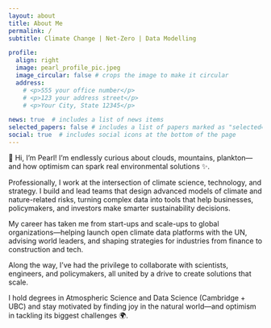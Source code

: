 ```yaml
---
layout: about
title: About Me
permalink: /
subtitle: Climate Change | Net-Zero | Data Modelling 

profile:
  align: right
  image: pearl_profile_pic.jpeg
  image_circular: false # crops the image to make it circular
  address: 
    # <p>555 your office number</p>
    # <p>123 your address street</p>
    # <p>Your City, State 12345</p>

news: true  # includes a list of news items
selected_papers: false # includes a list of papers marked as "selected={true}"
social: true  # includes social icons at the bottom of the page
---
```


🌿 Hi, I’m Pearl!
I’m endlessly curious about clouds, mountains, plankton—and how optimism can spark real environmental solutions ✨.

Professionally, I work at the intersection of climate science, technology, and strategy. I build and lead teams that design advanced models of climate and nature-related risks, turning complex data into tools that help businesses, policymakers, and investors make smarter sustainability decisions.

My career has taken me from start-ups and scale-ups to global organizations—helping launch open climate data platforms with the UN, advising world leaders, and shaping strategies for industries from finance to construction and tech.

Along the way, I’ve had the privilege to collaborate with scientists, engineers, and policymakers, all united by a drive to create solutions that scale.

I hold degrees in Atmospheric Science and Data Science (Cambridge + UBC) and stay motivated by finding joy in the natural world—and optimism in tackling its biggest challenges 🌍.